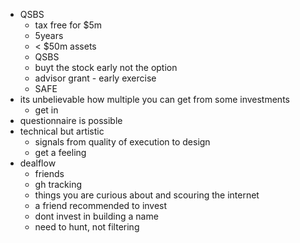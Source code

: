 - QSBS
  - tax free for $5m
  - 5years
  - < $50m assets
  - QSBS
  - buyt the stock early not the option
  - advisor grant - early exercise
  - SAFE
- its unbelievable how multiple you can get from some investments
  - get in
- questionnaire is possible
- technical but artistic
  - signals from quality of execution to design
  - get a feeling
- dealflow
  - friends
  - gh tracking
  - things you are curious about and scouring the internet
  - a friend recommended to invest
  - dont invest in building a name
  - need to hunt, not filtering
